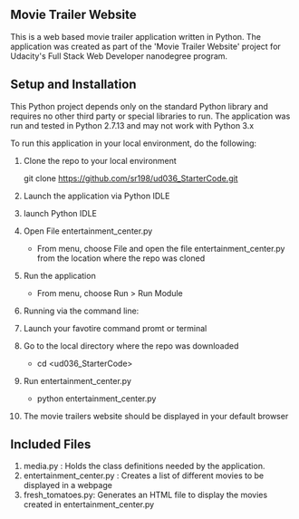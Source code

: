 ## Movie Trailer Website

This is a web based movie trailer application written in Python. The application was created as part of the 'Movie Trailer Website' project for Udacity's Full Stack Web Developer nanodegree program.

## Setup and Installation

This Python project depends only on the standard Python library and requires no other third party or special libraries to run. The application was run and tested in Python 2.7.13 and may not work with Python 3.x

To run this application in your local environment, do the following:

1. Clone the repo to your local environment

    git clone https://github.com/sr198/ud036_StarterCode.git

2. Launch the application via Python IDLE
  1. launch Python IDLE
  2. Open File entertainment_center.py
      * From menu, choose File and open the file entertainment_center.py from the location where the repo was cloned
  3. Run the application
      * From menu, choose Run > Run Module


3. Running via the command line:
  1. Launch your favotire command promt or terminal
  2. Go to the local directory where the repo was downloaded
        * cd <ud036_StarterCode>
  3. Run entertainment_center.py
        * python entertainment_center.py

 4. The movie trailers website should be displayed in your default browser

## Included Files

1. media.py : Holds the class definitions needed by the application.
2. entertainment_center.py : Creates a list of different movies to be displayed in a webpage
3. fresh_tomatoes.py: Generates an HTML file to display the movies created in entertainment_center.py
